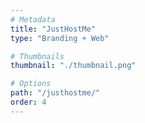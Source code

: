 ```yaml
---
# Metadata
title: "JustHostMe"
type: "Branding + Web"

# Thumbnails
thumbnail: "./thumbnail.png"

# Options
path: "/justhostme/"
order: 4
---
```


